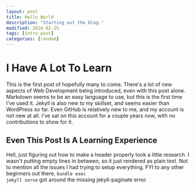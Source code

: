 ```yaml
---
layout: post
title: Hello World
description: "Starting out the blog."
modified: 2016-02-25
tags: [intro post]
categories: [random]
---
```

# I Have A Lot To Learn

This is the first post of hopefully many to come.  There's a lot of new aspects of Web Development being introduced,
 even with this post alone.  Markdown seems to be an easy language to use, but this is the first time I've used it.
  Jekyll is also new to my skillset, and seems easier than WordPress so far.  Even GitHub is relatively new to me,
 and my account is not new at all.  I've sat on this account for a couple years now, with no contributions to show for it.
 
## Even This Post Is A Learning Experience

Hell, just figuring out how to make a header properly took a little research.  I wasn't putting empty lines in between,
 so it just rendered as plain text.  Not to mention all the issues I had trying to setup everything. FYI to any other
beginners out there, <code>bundle exec jekyll serve</code> got around the missing jekyll-paginate error.

